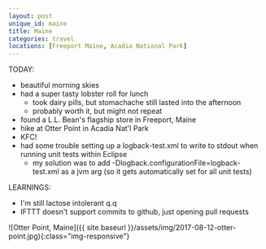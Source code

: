 ```yaml
---
layout: post
unique_id: maine
title: Maine
categories: travel
locations: [Freeport Maine, Acadia National Park]
---
```


TODAY:
* beautiful morning skies
* had a super tasty lobster roll for lunch
  * took dairy pills, but stomachache still lasted into the afternoon
  * probably worth it, but might not repeat
* found a L.L. Bean's flagship store in Freeport, Maine
* hike at Otter Point in Acadia Nat'l Park
* KFC!
* had some trouble setting up a logback-test.xml to write to stdout when running unit tests within Eclipse
  * my solution was to add -Dlogback.configurationFile=logback-test.xml as a jvm arg (so it gets automatically set for all unit tests)

LEARNINGS:
* I'm still lactose intolerant q.q
* IFTTT doesn't support commits to github, just opening pull requests

![Otter Point, Maine]({{ site.baseurl }}/assets/img/2017-08-12-otter-point.jpg){:class="img-responsive"}
